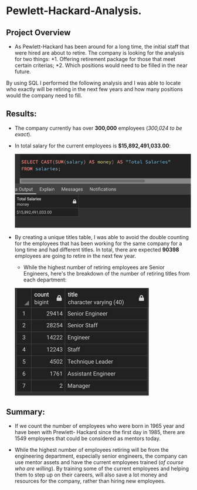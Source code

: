 # Pewlett-Hackard-Analysis.



## Project Overview

- As Pewlett-Hackard has been around for a long time, the initial staff that were hired are about to retire. The company is looking for the analysis for two things:
 *1. Offering retirement package for those that meet certain criterias;
 *2. Which positions would need to be filled in the near future. 

By using SQL I performed the following analysis and I was able to locate who exactly will be retiring in the next few years and how many positions would the company need to fill. 


## Results:

- The company currently has over **300,000** employees (_300,024 to be exact_). 

- In total salary for the current employees is **$15,892,491,033.00**:

     ![Screenshot](https://github.com/ilaha/Pewlett-Hackard-Analysis./blob/main/images/total_salaries.png)

- By creating a unique titles table, I was able to avoid the double counting for the employees that has been working for the same company for a long time and had different titles. In total, there are expected **90398** employees are going to retire in the next few year. 

    - While the highest number of retiring employees are Senior Engineers, here's the breakdown of the number of retiring titles from each department:
    
    ![Screenshot](/images/retiring_titles.png?raw=true "Retiring titles")



## Summary:

- If we count the number of employees who were born in 1965 year and have been with Prewlett- Hackard since the first day in 1985, there are 1549 employees that could be considered as mentors today. 

- While the highest number of employees retiring will be from the engineering department, especially senior engineers, the company can use mentor assets and have the current employees trained (_of course who are willing_). By training some of the current employees and helping them to step up on their careers, will also save a lot money and resources for the company, rather than hiring new employees.

